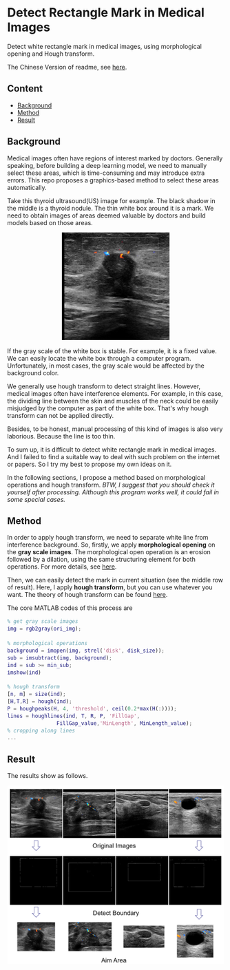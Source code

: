 # Detect Rectangle Mark in Medical Images
Detect white rectangle mark in medical images, using morphological opening and Hough transform.

The Chinese Version of readme, see [here](README_zhCN.md).

## Content
  * [Background](#background)
  * [Method](#method)
  * [Result](#result)


## Background

Medical images often have regions of interest marked by doctors. Generally speaking, before building a deep learning model, we need to manually select these areas, which is time-consuming and may introduce extra errors. This repo proposes a graphics-based method to select these areas automatically.

Take this thyroid ultrasound(US) image for example. The black shadow in the middle is a thyroid nodule. The thin white box around it is a mark. We need to obtain images of areas deemed valuable by doctors and build models based on those areas. 

<p align="center">
<img src="img/ori.jpg" alt="ultrasound(US) images" width="250" height="250" />
</p>

If the gray scale of the white box is stable. For example, it is a fixed value. We can easily locate the white box through a computer program. Unfortunately, in most cases, the gray scale would be affected by the background color. 

We generally use hough transform to detect straight lines. However, medical images often have interference elements. For example, in this case, the dividing line between the skin and muscles of the neck could be easily misjudged by the computer as part of the white box. That's why hough transform can not be applied directly.

Besides, to be honest, manual processing of this kind of images is also very laborious. Because the line is too thin.

To sum up, it is difficult to detect  white rectangle mark in medical images. And I failed to find a suitable way to deal with such problem on the internet or papers. So I try my best to propose my own ideas on it.

In the following sections, I propose a method based on morphological operations and hough transform. *BTW, I suggest that you should check it yourself after processing. Although this program works well, it could fail in some special cases.*


## Method

In order to apply hough transform, we need to separate white line from interference background. So, firstly, we apply **morphological opening** on the **gray scale images**. The morphological open operation is an erosion followed by a dilation, using the same structuring element for both operations. For more details, see [here](https://www.mathworks.com/help/images/ref/imopen.html#f5-345703_seealso).

Then, we can easily detect the mark in current situation (see the middle row of result). Here, I apply **hough transform**, but you can use whatever you want. The theory of hough transform can be found [here](https://en.wikipedia.org/wiki/Hough_transform).

The core MATLAB codes of this process are
```matlab
% get gray scale images
img = rgb2gray(ori_img);

% morphological operations
background = imopen(img, strel('disk', disk_size));
sub = imsubtract(img, background);
ind = sub >= min_sub;
imshow(ind)

% hough transform
[n, m] = size(ind);
[H,T,R] = hough(ind);
P = houghpeaks(H, 4, 'threshold', ceil(0.2*max(H(:))));
lines = houghlines(ind, T, R, P, 'FillGap', 
                FillGap_value,'MinLength', MinLength_value);
% cropping along lines
...
```

## Result

The results show as follows.

![Diagram of method 1](img/result_method1.png)
